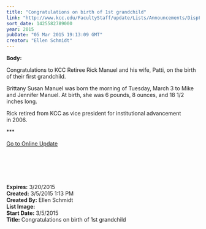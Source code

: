 ```yaml
---
title: "Congratulations on birth of 1st grandchild"
link: "http://www.kcc.edu/FacultyStaff/update/Lists/Announcements/DispForm.aspx?ID=1847"
sort_date: 1425582789000
year: 2015
pubDate: "05 Mar 2015 19:13:09 GMT"
creator: "Ellen Schmidt"
---
```


<div><b>Body:</b> <div class="ExternalClass5FC17BBDCEDA45089C0AEF7CD71DAC28"><p>​Congratulations to KCC Retiree Rick Manuel and his wife, Patti, on the birth of their first grandchild.</p>
<p>Brittany Susan Manuel was born the morning of Tuesday, March 3 to Mike and Jennifer Manuel. At birth, she was 6 pounds, 8 ounces, and 18 1/2 inches long. </p>
<p>Rick retired from KCC as vice president for institutional advancement in 2006. <br /></p>
<p>***</p>
<p><a href="/update">Go to Online Update</a></p>
<p><br /> <br /><br /><br /></p></div></div>
<div><b>Expires:</b> 3/20/2015</div>
<div><b>Created:</b> 3/5/2015 1:13 PM</div>
<div><b>Created By:</b> Ellen Schmidt</div>
<div><b>List Image:</b> <a href="http://www.kcc.edu/SiteCollectionImages/Manuelgrandchild.jpg"></a></div>
<div><b>Start Date:</b> 3/5/2015</div>
<div><b>Title:</b> Congratulations on birth of 1st grandchild</div>
